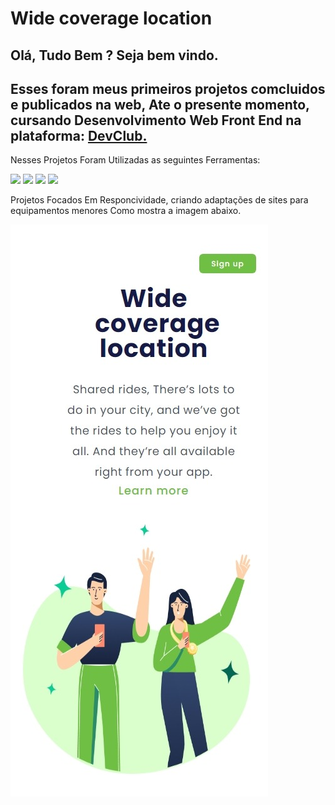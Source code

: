 #  Wide coverage location
 
<h2>Olá, Tudo Bem ? Seja bem vindo. </h2>
<h2>Esses foram meus primeiros projetos comcluidos e publicados na web, Ate o presente momento, cursando Desenvolvimento Web Front End na plataforma: <a href="https//rodolfomore.com.br/deviclub">DevClub.</a></h2>
<p>Nesses Projetos Foram Utilizadas as seguintes Ferramentas:</p>
<img src="https://img.shields.io/badge/HTML-239120?style=for-the-badge&logo=html5&logoColor=white">
<img src="https://img.shields.io/badge/CSS-239120?&style=for-the-badge&logo=css3&logoColor=white"> 
<img src="https://img.shields.io/badge/GitHub-100000?style=for-the-badge&logo=github&logoColor=white"> 
<img src="https://img.shields.io/badge/Made%20for-VSCode-1f425f.svg">
<br>
<p>Projetos Focados Em Responcividade, criando adaptações de sites para equipamentos menores Como mostra a imagem abaixo.</p>
<img src="./assets/IMG4.jpeg">
